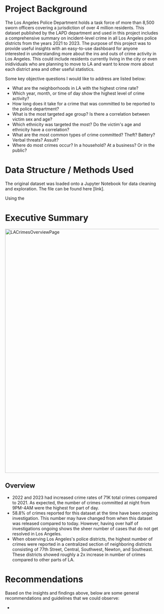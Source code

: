 


# Project Background

The Los Angeles Police Department holds a task force of more than 8,500 sworn officers covering a jurisdiction of over 4 million residents. This dataset published by the LAPD department and used in this project includes a comprehensive summary on incident-level crime in all Los Angeles police districts from the years 2021 to 2023. The purpose of this project was to provide useful insights with an easy-to-use dashboard for anyone interested in understanding more about the ins and outs of crime activity in Los Angeles. This could include residents currently living in the city or even inidividuals who are planning to move to LA and want to know more about each district area and other useful statistics. 

Some key objective questions I would like to address are listed below:
- What are the neighborhoods in LA with the highest crime rate?
- Which year, month, or time of day show the highest level of crime activity?
- How long does it take for a crime that was committed to be reported to the police department?
- What is the most targeted age group? Is there a correlation between victim sex and age?
- Which ethnicity was targeted the most? Do the victim's age and ethnicity have a correlation?
- What are the most common types of crime committed? Theft? Battery? Verbal threats? Assult?
- Where do most crimes occur? In a household? At a business? Or in the public?

# Data Structure / Methods Used

The original dataset was loaded onto a Jupyter Notebook for data cleaning and exploration. The file can be found here [link].

Using the 


# Executive Summary

<img width="800" alt="LACrimesOverviewPage" src="https://github.com/user-attachments/assets/3f4a5dd5-0312-4d9e-b470-bd9a70a30290" />

## Overview

- 2022 and 2023 had increased crime rates of 71K total crimes compared to 2021. As expected, the number of crimes committed at night from 9PM-4AM were the highest for part of day. 
- 58.8% of crimes reported for this dataset at the time have been ongoing investigation. This number may have changed from when this dataset was released compared to today. However, having over half of investigations ongoing shows the sheer number of cases that do not get resolved in Los Angeles.
- When observing Los Angeles's police districts, the highest number of crimes were reported in a centralized section of neighboring districts consisting of 77th Street, Central, Southwest, Newton, and Southeast. These districts showed roughly a 2x increase in number of crimes compared to other parts of LA.


# Recommendations

Based on the insights and findings above, below are some general recommendations and guidelines that we could observe: 

- 
